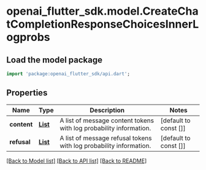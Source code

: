 # openai_flutter_sdk.model.CreateChatCompletionResponseChoicesInnerLogprobs

## Load the model package
```dart
import 'package:openai_flutter_sdk/api.dart';
```

## Properties
Name | Type | Description | Notes
------------ | ------------- | ------------- | -------------
**content** | [**List<ChatCompletionTokenLogprob>**](ChatCompletionTokenLogprob.md) | A list of message content tokens with log probability information. | [default to const []]
**refusal** | [**List<ChatCompletionTokenLogprob>**](ChatCompletionTokenLogprob.md) | A list of message refusal tokens with log probability information. | [default to const []]

[[Back to Model list]](../README.md#documentation-for-models) [[Back to API list]](../README.md#documentation-for-api-endpoints) [[Back to README]](../README.md)


